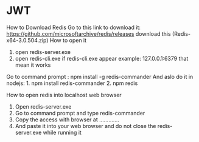 # JWT
How to Download Redis
Go to this link to download it: https://github.com/microsoftarchive/redis/releases download this (Redis-x64-3.0.504.zip)
How to open it
1. open redis-server.exe
2. open redis-cli.exe
if redis-cli.exe appear example: 127.0.0.1:6379 that mean it works

Go to command prompt : npm install -g redis-commander
And aslo do it in nodejs: 1. npm install redis-commander
                          2. npm redis

How to open redis into localhost web browser
1. Open redis-server.exe
2. Go to command prompt and type redis-commander
3. Copy the access with browser at .............
4. And paste it into your web browser and do not close the redis-server.exe while running it
